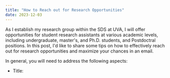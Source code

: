 ```yaml
---
title: "How to Reach out for Research Opportunities"
date: 2023-12-03
---
```


As I establish my research group within the SDS at UVA, I will offer opportunities for student research assistants at various academic levels, including undergraduate, master's, and Ph.D. students, and Postdoctral positions. In this post, I'd like to share some tips on how to effectively reach out for research opportunities and maximize your chances in an email.

In general, you will need to address the following aspects:
* Title:
